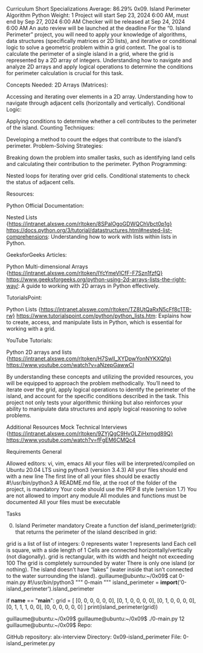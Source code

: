 Curriculum
Short Specializations
Average: 86.29%
0x09. Island Perimeter
Algorithm
Python
 Weight: 1
 Project will start Sep 23, 2024 6:00 AM, must end by Sep 27, 2024 6:00 AM
 Checker will be released at Sep 24, 2024 6:00 AM
 An auto review will be launched at the deadline
For the “0. Island Perimeter” project, you will need to apply your knowledge of algorithms, data structures (specifically matrices or 2D lists), and iterative or conditional logic to solve a geometric problem within a grid context. The goal is to calculate the perimeter of a single island in a grid, where the grid is represented by a 2D array of integers. Understanding how to navigate and analyze 2D arrays and apply logical operations to determine the conditions for perimeter calculation is crucial for this task.

Concepts Needed:
2D Arrays (Matrices):

Accessing and iterating over elements in a 2D array.
Understanding how to navigate through adjacent cells (horizontally and vertically).
Conditional Logic:

Applying conditions to determine whether a cell contributes to the perimeter of the island.
Counting Techniques:

Developing a method to count the edges that contribute to the island’s perimeter.
Problem-Solving Strategies:

Breaking down the problem into smaller tasks, such as identifying land cells and calculating their contribution to the perimeter.
Python Programming:

Nested loops for iterating over grid cells.
Conditional statements to check the status of adjacent cells.

Resources:

Python Official Documentation:

Nested Lists {https://intranet.alxswe.com/rltoken/8SPalOgoGDWQChVbct0p1g} https://docs.python.org/3/tutorial/datastructures.html#nested-list-comprehensions: Understanding how to work with lists within lists in Python.

GeeksforGeeks Articles:

Python Multi-dimensional Arrays {https://intranet.alxswe.com/rltoken/IYcYmeVlCfF-F7Szn1fzfQ} https://www.geeksforgeeks.org/python-using-2d-arrays-lists-the-right-way/: A guide to working with 2D arrays in Python effectively.

TutorialsPoint:

Python Lists {https://intranet.alxswe.com/rltoken/TZ8UtQaRxN5cFf8c1TB-rw} https://www.tutorialspoint.com/python/python_lists.htm: Explains how to create, access, and manipulate lists in Python, which is essential for working with a grid.

YouTube Tutorials:

Python 2D arrays and lists {https://intranet.alxswe.com/rltoken/H7SwlI_XYDpwYonNYKXQfg} https://www.youtube.com/watch?v=aNzepGawwCI

By understanding these concepts and utilizing the provided resources, you will be equipped to approach the problem methodically. You’ll need to iterate over the grid, apply logical operations to identify the perimeter of the island, and account for the specific conditions described in the task. This project not only tests your algorithmic thinking but also reinforces your ability to manipulate data structures and apply logical reasoning to solve problems.


Additional Resources
Mock Technical Interviews {https://intranet.alxswe.com/rltoken/9ZYjQgC9HvOLZiHxmgd89Q} https://www.youtube.com/watch?v=fFgEM6CMQc4

Requirements
General

Allowed editors: vi, vim, emacs
All your files will be interpreted/compiled on Ubuntu 20.04 LTS using python3 (version 3.4.3)
All your files should end with a new line
The first line of all your files should be exactly #!/usr/bin/python3
A README.md file, at the root of the folder of the project, is mandatory
Your code should use the PEP 8 style (version 1.7)
You are not allowed to import any module
All modules and functions must be documented
All your files must be executable

Tasks

0. Island Perimeter
mandatory
Create a function def island_perimeter(grid): that returns the perimeter of the island described in grid:

grid is a list of list of integers:
0 represents water
1 represents land
Each cell is square, with a side length of 1
Cells are connected horizontally/vertically (not diagonally).
grid is rectangular, with its width and height not exceeding 100
The grid is completely surrounded by water
There is only one island (or nothing).
The island doesn’t have “lakes” (water inside that isn’t connected to the water surrounding the island).
guillaume@ubuntu:~/0x09$ cat 0-main.py
#!/usr/bin/python3
"""
0-main
"""
island_perimeter = __import__('0-island_perimeter').island_perimeter

if __name__ == "__main__":
    grid = [
        [0, 0, 0, 0, 0, 0],
        [0, 1, 0, 0, 0, 0],
        [0, 1, 0, 0, 0, 0],
        [0, 1, 1, 1, 0, 0],
        [0, 0, 0, 0, 0, 0]
    ]
    print(island_perimeter(grid))

guillaume@ubuntu:~/0x09$ 
guillaume@ubuntu:~/0x09$ ./0-main.py
12
guillaume@ubuntu:~/0x09$ 
Repo:

GitHub repository: alx-interview
Directory: 0x09-island_perimeter
File: 0-island_perimeter.py

